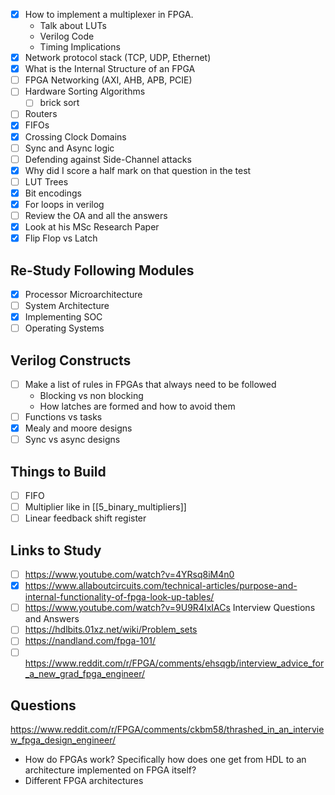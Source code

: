 - [x] How to implement a multiplexer in FPGA. 
	* Talk about LUTs
	* Verilog Code
	* Timing Implications
- [x] Network protocol stack (TCP, UDP, Ethernet)
- [x] What is the Internal Structure of an FPGA
- [ ] FPGA Networking (AXI, AHB, APB, PCIE)
- [ ] Hardware Sorting Algorithms
	- [ ] brick sort
- [ ] Routers
- [x] FIFOs
- [x] Crossing Clock Domains
- [ ] Sync and Async logic
- [ ] Defending against Side-Channel attacks
- [x] Why did I score a half mark on that question in the test
- [ ] LUT Trees
- [x] Bit encodings
- [x] For loops in verilog
- [ ] Review the OA and all the answers
- [x] Look at his MSc Research Paper
- [x] Flip Flop vs Latch

## Re-Study Following Modules
- [x] Processor Microarchitecture
- [ ]  System Architecture
- [x] Implementing SOC
- [ ] Operating Systems

## Verilog Constructs
- [ ] Make a list of rules in FPGAs that always need to be followed
	* Blocking vs non blocking 
	* How latches are formed and how to avoid them
- [ ] Functions vs tasks
- [x] Mealy and moore designs
- [ ] Sync vs async designs

## Things to Build
- [ ] FIFO
- [ ] Multiplier like in [[5_binary_multipliers]]
- [ ] Linear feedback shift register
## Links to Study
- [ ] https://www.youtube.com/watch?v=4YRsq8iM4n0
- [x] https://www.allaboutcircuits.com/technical-articles/purpose-and-internal-functionality-of-fpga-look-up-tables/
- [ ] https://www.youtube.com/watch?v=9U9R4IxIACs Interview Questions and Answers
- [ ] https://hdlbits.01xz.net/wiki/Problem_sets
- [ ] https://nandland.com/fpga-101/
- [ ] https://www.reddit.com/r/FPGA/comments/ehsqgb/interview_advice_for_a_new_grad_fpga_engineer/
## Questions
https://www.reddit.com/r/FPGA/comments/ckbm58/thrashed_in_an_interview_fpga_design_engineer/
* How do FPGAs work? Specifically how does one get from HDL to an architecture implemented on FPGA itself?
* Different FPGA architectures
